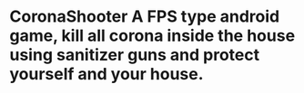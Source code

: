 # CoronaShooter A FPS type android game, kill all corona inside the house using sanitizer guns and protect yourself and your house.
